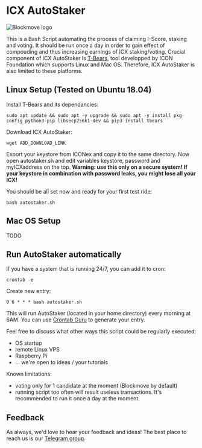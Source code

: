 # ICX AutoStaker
![Blockmove logo](https://i.imgur.com/eMSxYRR.png)

This is a Bash Script automating the process of claiming I-Score, staking and voting. It should be run once a day in order to gain effect of compouding and thus increasing earnings of ICX staking/voting.
Crucial component of ICX AutoStaker is [T-Bears](https://github.com/icon-project/t-bears), tool developped by ICON Foundation which supports Linux and Mac OS. Therefore, ICX AutoStaker is also limited to these platforms.

## Linux Setup (Tested on Ubuntu 18.04)
Install T-Bears and its dependancies:
```
sudo apt update && sudo apt -y upgrade && sudo apt -y install pkg-config python3-pip libsecp256k1-dev && pip3 install tbears
```
Download ICX AutoStaker:
```
wget ADD_DOWNLOAD_LINK
```
Export your keystore from ICONex and copy it to the same directory. Now open autostaker.sh and edit variables keystore, password and myICXaddress on the top. **Warning: use this only on a secure system! If your keystore in combination with password leaks, you might lose all your ICX!**

You should be all set now and ready for your first test ride:
```
bash autostaker.sh
```

## Mac OS Setup
TODO

## Run AutoStaker automatically
If you have a system that is running 24/7, you can add it to cron:
```
crontab -e
```
Create new entry:
```
0 6 * * * bash autostaker.sh
```
This will run AutoStaker (located in your home directory) every morning at 6AM. You can use [Crontab Guru](https://crontab.guru) to generate your entry.

Feel free to discuss what other ways this script could be regularly executed:
- OS startup
- remote Linux VPS
- Raspberry Pi
- ... we're open to ideas / your tutorials

Known limitations:
- voting only for 1 candidate at the moment (Blockmove by default)
- running script too often will result useless transactions. It's recommended to run it once a day at the moment.

## Feedback
As always, we'd love to hear your feedback and ideas! The best place to reach us is our [Telegram group](https://t.me/blockmove).
